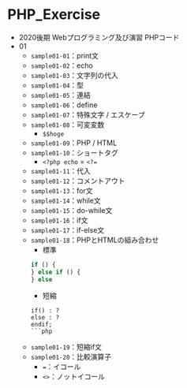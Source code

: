 # PHP_Exercise
- 2020後期 Webプログラミング及び演習 PHPコード
- 01
  - `sample01-01`：print文
  - `sample01-02`：echo
  - `sample01-03`：文字列の代入
  - `sample01-04`：型
  - `sample01-05`：連結
  - `sample01-06`：define
  - `sample01-07`：特殊文字 / エスケープ
  - `sample01-08`：可変変数
    - `$$hoge`
  - `sample01-09`：PHP / HTML
  - `sample01-10`：ショートタグ
    - `<?php echo` = `<?=`
  - `sample01-11`：代入
  - `sample01-12`：コメントアウト
  - `sample01-13`：for文
  - `sample01-14`：while文
  - `sample01-15`：do-while文
  - `sample01-16`：if文
  - `sample01-17`：if-else文
  - `sample01-18`：PHPとHTMLの組み合わせ
    - 標準
    ```php
    if () {
    } else if () {
    } else
    ```
    - 短縮
    ```
    if() : ?
    else : ?
    endif;
    ```php
  - `sample01-19`：短縮if文
  - `sample01-20`：比較演算子
    - `=`：イコール
    - `<>`：ノットイコール
  
  
